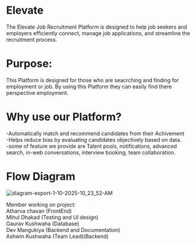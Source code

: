 # Elevate
The Elevate Job Recruitment Platform is designed to help job seekers and employers efficiently connect, manage job applications, and streamline the recruitment process. <br>
# Purpose:<br>
This Platform is designed for those who are seacrching and finding for employment or job. By using this Platform they can easily find there perspective employment.<br>
# Why use our Platform? <br>
-Automatically match and recommend candidates from their Achivement<br>
-Helps reduce bias by evaluating candidates objectively based on data.<br>
-some of feature we provide are Talent pools, notifications, advanced search, in-web conversations, interview booking, team collaboration.<br>

# Flow Diagram
![diagram-export-1-10-2025-10_23_52-AM](https://github.com/user-attachments/assets/2dc40742-fe2c-4ba3-8e31-ca0aa42f8b06)

Member working on project:<br>
Atharva chavan (FrontEnd)<br>
Mihul Dhakad (Testing and UI design)<br>
Gaurav Kushwaha (Database)<br>
Dev Mangukiya (Backend and Documentation)<br>
Ashwin Kushwaha (Team Lead)(Backend)<br>

